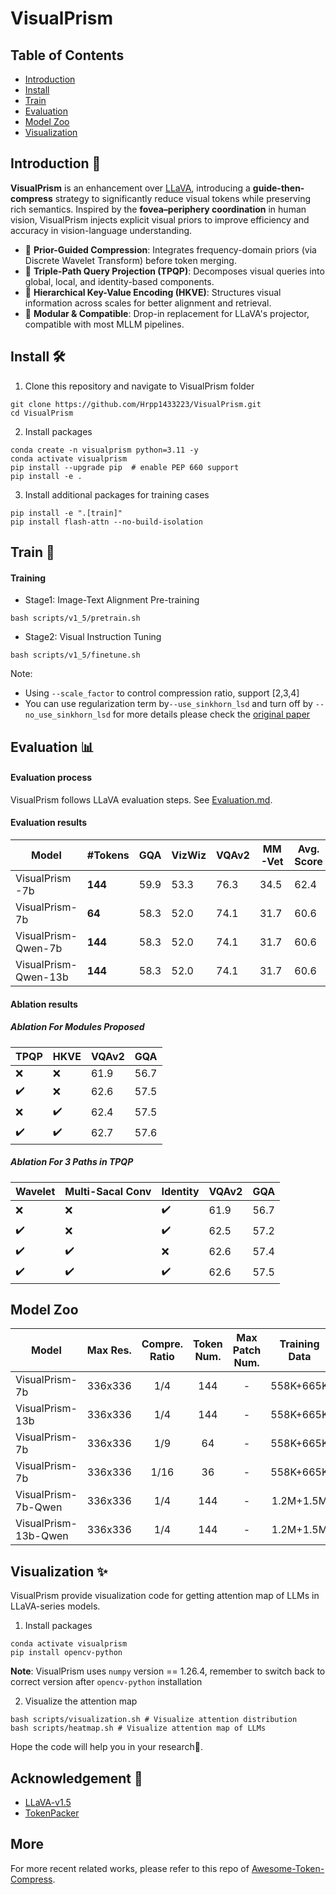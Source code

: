 # VisualPrism

## Table of Contents
- [Introduction](#Introduction)
- [Install](#install)
- [Train](#train)
- [Evaluation](#evaluation)
- [Model Zoo](#Modelzoo)
- [Visualization](#Visualization)

## Introduction	🌈
**VisualPrism** is an enhancement over [LLaVA](https://github.com/haotian-liu/LLaVA), introducing a **guide-then-compress** strategy to significantly reduce visual tokens while preserving rich semantics. Inspired by the **fovea–periphery coordination** in human vision, VisualPrism injects explicit visual priors to improve efficiency and accuracy in vision-language understanding.

- 🎯 **Prior-Guided Compression**: Integrates frequency-domain priors (via Discrete Wavelet Transform) before token merging.
- 🔀 **Triple-Path Query Projection (TPQP)**: Decomposes visual queries into global, local, and identity-based components.
- 🧩 **Hierarchical Key-Value Encoding (HKVE)**: Structures visual information across scales for better alignment and retrieval.
- 🔌 **Modular & Compatible**: Drop-in replacement for LLaVA's projector, compatible with most MLLM pipelines.

## Install 🛠️
1. Clone this repository and navigate to VisualPrism folder
```
git clone https://github.com/Hrpp1433223/VisualPrism.git
cd VisualPrism
```
2. Install packages
```
conda create -n visualprism python=3.11 -y
conda activate visualprism
pip install --upgrade pip  # enable PEP 660 support
pip install -e .
```
3. Install additional packages for training cases
```
pip install -e ".[train]"
pip install flash-attn --no-build-isolation
```

## Train 🧠

#### Training 
- Stage1: Image-Text Alignment Pre-training
```shell
bash scripts/v1_5/pretrain.sh
```
- Stage2: Visual Instruction Tuning
```shell
bash scripts/v1_5/finetune.sh
```
Note: 
- Using `--scale_factor` to control compression ratio, support [2,3,4]
- You can use regularization term by`--use_sinkhorn_lsd` and turn off by `--no_use_sinkhorn_lsd` for more details please check the [original paper](https://github.com/2018cx/SinKD)
## Evaluation 📊

#### Evaluation process 
VisualPrism follows LLaVA evaluation steps.
See [Evaluation.md](https://github.com/haotian-liu/LLaVA/blob/main/docs/Evaluation.md).

#### Evaluation results 
| Model           | #Tokens | GQA  | VizWiz | VQAv2 | MM-Vet | Avg. Score |
|----------------|---------|------|--------|--------|--------|-------------|
|  VisualPrism -7b  | **144** | 59.9 | 53.3   | 76.3   | 34.5   | 62.4        |
|  VisualPrism-7b   | **64**  | 58.3 | 52.0   | 74.1   | 31.7   | 60.6        |
| VisualPrism-Qwen-7b  | **144**  | 58.3 | 52.0   | 74.1   | 31.7   | 60.6        |
| VisualPrism-Qwen-13b  | **144**  | 58.3 | 52.0   | 74.1   | 31.7   | 60.6        |
#### Ablation results
##### Ablation For Modules Proposed
| TPQP | HKVE | VQAv2  | GQA |
|---------|---------|-------|-------|
|❌|❌|61.9|56.7|
|✔️|❌|62.6|57.5|
|❌️|✔️|62.4|57.5|
|✔️|✔️|62.7|57.6|
##### Ablation For 3 Paths in TPQP
| Wavelet | Multi-Sacal Conv | Identity | VQAv2  | GQA |
|---------|---------|-------|-------|-------|
|❌|❌|✔️|61.9|56.7|
|✔️|❌|✔️|62.5|57.2|
|✔️|✔️|❌|62.6|57.4|
|✔️|✔️|✔️|62.6|57.5|
## Model Zoo

| Model              |  Max Res.   |  Compre. Ratio  |  Token Num.  |  Max Patch Num.  |                                           Training Data                                            | Download                                                                              |
|--------------------|:-----------:|:---------------:|:------------:|:----------------:|:--------------------------------------------------------------------------------------------------:|---------------------------------------------------------------------------------------|
| VisualPrism-7b     |   336x336   |       1/4       |     144      |        -         |                                             558K+665K                                              | [checkpoints](https://huggingface.co/)  |
| VisualPrism-13b     |   336x336   |       1/4       |     144      |        -         |                                             558K+665K                                              | [checkpoints](https://huggingface.co/) |
| VisualPrism-7b  |  336x336  |       1/9       |     64     |         -          |                                             558K+665K                                              | [checkpoints](https://huggingface.co/) |
| VisualPrism-7b |  336x336  |       1/16       |     36     |         -          |                                             558K+665K                                              | [checkpoints](https://huggingface.co/) |
| VisualPrism-7b-Qwen |  336x336  |       1/4       |    144     |         -         |                                             1.2M+1.5M                                              | [checkpoints](https://huggingface.co/) |
| VisualPrism-13b-Qwen |  336x336  |       1/4       |     144     |         -         |                                             1.2M+1.5M                                              | [checkpoints](https://huggingface.co/) |

## Visualization ✨
VisualPrism provide visualization code for getting attention map of LLMs in LLaVA-series models.
1. Install packages
```
conda activate visualprism
pip install opencv-python
```
**Note**: VisualPrism uses `numpy` version == 1.26.4, remember to switch back to correct version after  `opencv-python` installation

2. Visualize the attention map
 ```shell
bash scripts/visualization.sh # Visualize attention distribution
bash scripts/heatmap.sh # Visualize attention map of LLMs
```
Hope the code will help you in your research🌷.

## Acknowledgement 💌
- [LLaVA-v1.5](https://github.com/haotian-liu/LLaVA)
- [TokenPacker](https://github.com/CircleRadon/TokenPacker)
  
## More ## 
For more recent related works, please refer to this repo of  [Awesome-Token-Compress](https://github.com/daixiangzi/Awesome-Token-Compress).
